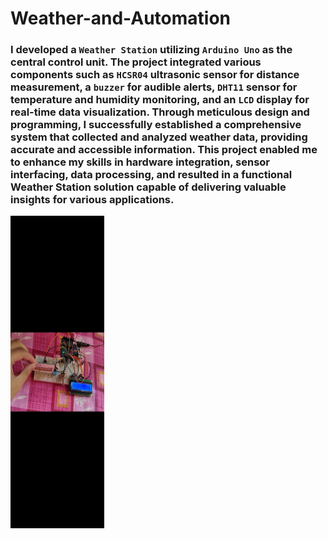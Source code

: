 # Weather-and-Automation  

### I developed a `Weather Station` utilizing `Arduino Uno` as the central control unit. The project integrated various components such as `HCSR04` ultrasonic sensor for distance measurement, a `buzzer` for audible alerts, `DHT11` sensor for temperature and humidity monitoring, and an `LCD` display for real-time data visualization. Through meticulous design and programming, I successfully established a comprehensive system that collected and analyzed weather data, providing accurate and accessible information. This project enabled me to enhance my skills in hardware integration, sensor interfacing, data processing, and resulted in a functional Weather Station solution capable of delivering valuable insights for various applications.


<a href = "https://www.linkedin.com/in/soham-sarkar-b92557220/"><img src = "https://github.com/pb-dot/Weather-and-Automation/blob/main/assets/WhatsApp%20Image%202023-06-20%20at%2021.54.42.jpeg" height = 500 width = 150/></a>

